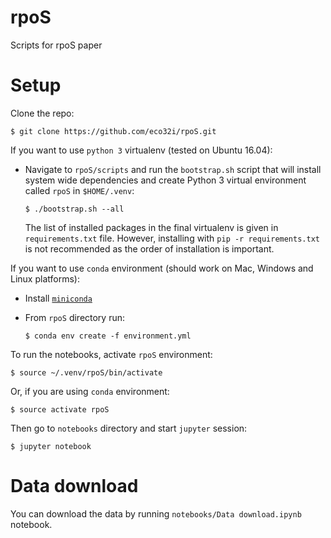 # rpoS
Scripts for rpoS paper

# Setup

Clone the repo:

`$ git clone https://github.com/eco32i/rpoS.git`

If you want to use `python 3` virtualenv (tested on Ubuntu 16.04):

- Navigate to `rpoS/scripts` and run the `bootstrap.sh` script that will install system wide dependencies and create Python 3 virtual environment called `rpoS` in `$HOME/.venv`:

   `$ ./bootstrap.sh --all`

   The list of installed packages in the final virtualenv is given in `requirements.txt` file. However, installing with `pip -r requirements.txt` is not recommended as the order of installation is important. 

If you want to use `conda` environment (should work on Mac, Windows and Linux platforms):

- Install [`miniconda`](http://conda.pydata.org/miniconda.html)
- From `rpoS` directory run:

   `$ conda env create -f environment.yml`

To run the notebooks, activate `rpoS` environment:

`$ source ~/.venv/rpoS/bin/activate`

Or, if you are using `conda` environment:

`$ source activate rpoS`

Then go to `notebooks` directory and start `jupyter` session:

`$ jupyter notebook`

# Data download

You can download the data by running `notebooks/Data download.ipynb` notebook.
